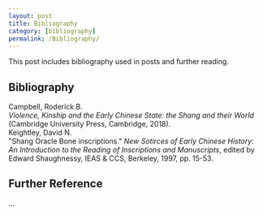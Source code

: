 ```yaml
---
layout: post
title: Bibliography
category: [bibliography]
permalink: /Bibliography/
---
```

This post includes bibliography used in posts and further reading.

## Bibliography
Campbell, Roderick B.  
<em>Violence, Kinship and the Early Chinese State: the Shang and their World </em> (Cambridge University Press, Cambridge, 2018).  
Keightley, David N.  
"Shang Oracle Bone inscriptions." <em>New Sotirces of Early Chinese History: An Introduction to the Reading of Inscriptions and Manuscripts</em>, edited by Edward Shaughnessy, IEAS & CCS, Berkeley, 1997, pp. 15-53.  

## Further Reference
...

